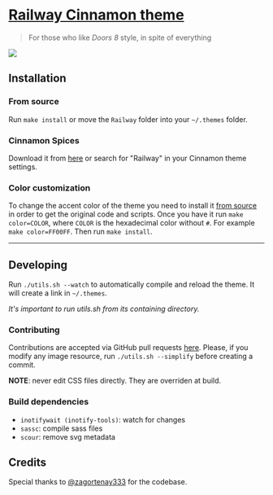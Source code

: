 # [Railway Cinnamon theme][repo]
> For those who like _Doors 8_ style, in spite of everything

[![](screenshot.png)][repo]

## Installation
### From source
Run `make install` or move the `Railway` folder into your `~/.themes` folder.

### Cinnamon Spices
Download it from [here][spices] or search for "Railway" in your Cinnamon theme settings.

### Color customization
To change the accent color of the theme you need to install it [from source][repo] in order to get the original code and scripts.
Once you have it run `make color=COLOR`, where `COLOR` is the hexadecimal color without `#`. For example `make color=FF00FF`. Then run `make install`.

---
## Developing
Run `./utils.sh --watch` to automatically compile and reload the theme. It will create a link in `~/.themes`.

_It's important to run utils.sh from its containing directory._

### Contributing
Contributions are accepted via GitHub pull requests [here][repo]. Please, if you modify any image resource, run `./utils.sh --simplify` before creating a commit.

**NOTE**: never edit CSS files directly. They are overriden at build.

### Build dependencies
* `inotifywait (inotify-tools)`: watch for changes
* `sassc`: compile sass files
* `scour`: remove svg metadata

## Credits
Special thanks to [@zagortenay333](https://github.com/zagortenay333) for the codebase.

[repo]: https://github.com/germanfr/railway-cinnamon
[spices]: https://cinnamon-spices.linuxmint.com/themes/view/Railway
